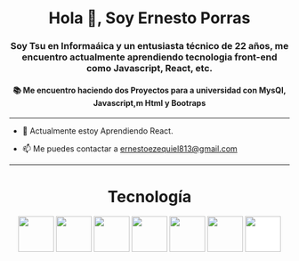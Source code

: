 <h1 align="center">Hola 👋, Soy Ernesto Porras</h1>
<h3 align="center">Soy Tsu en Informaáica y un entusiasta técnico de 22 años, me encuentro actualmente aprendiendo tecnologia front-end como Javascript, React, etc.</h3>
<h4 align="center">📚 Me encuentro haciendo dos Proyectos para a universidad con MysQl, Javascript,m Html y Bootraps</h4>

---

- 🌱 Actualmente estoy Aprendiendo React.

- 📫 Me puedes contactar a ernestoezequiel813@gmail.com

---

<h1 align="center">Tecnología</h1>

<p align="center">
<img src="https://cdn.jsdelivr.net/gh/devicons/devicon/icons/react/react-original.svg" style="height: 4rem"/>
<img src="https://cdn.jsdelivr.net/gh/devicons/devicon/icons/html5/html5-original-wordmark.svg" style="height: 4rem"/>
<img src="https://cdn.jsdelivr.net/gh/devicons/devicon/icons/css3/css3-original-wordmark.svg" style="height: 4rem"/>
<img src="https://cdn.jsdelivr.net/gh/devicons/devicon/icons/javascript/javascript-plain.svg" style="height: 4rem"/>
<img src="https://cdn.jsdelivr.net/gh/devicons/devicon/icons/bootstrap/bootstrap-plain-wordmark.svg"  style="height: 4rem"/>
<img src="https://cdn.jsdelivr.net/gh/devicons/devicon/icons/git/git-plain.svg" style="height: 4rem"/>
<img src="https://cdn.jsdelivr.net/gh/devicons/devicon/icons/github/github-original-wordmark.svg" style="height: 4rem; background-color:white"/>
</p>
